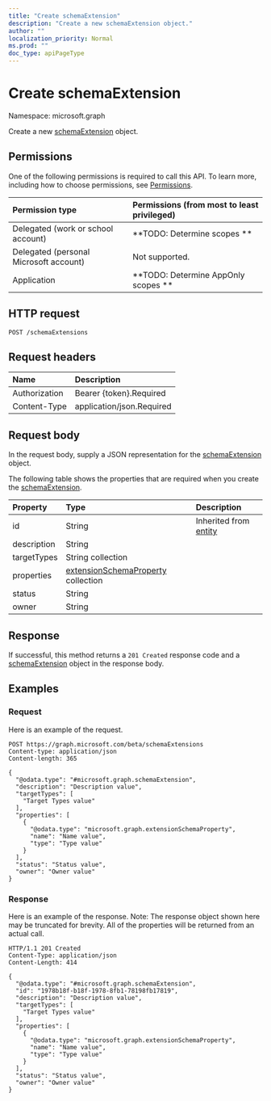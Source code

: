 ```yaml
---
title: "Create schemaExtension"
description: "Create a new schemaExtension object."
author: ""
localization_priority: Normal
ms.prod: ""
doc_type: apiPageType
---
```


# Create schemaExtension

Namespace: microsoft.graph

Create a new [schemaExtension](../resources/schemaextension.md) object.

## Permissions
One of the following permissions is required to call this API. To learn more, including how to choose permissions, see [Permissions](/concepts/permissions-reference.md).

|Permission type|Permissions (from most to least privileged)|
|:---|:---|
|Delegated (work or school account)|**TODO: Determine scopes **|
|Delegated (personal Microsoft account)|Not supported.|
|Application|**TODO: Determine AppOnly scopes **|

## HTTP request
<!-- {
  "blockType": "ignored"
}
-->
``` http
POST /schemaExtensions
```

## Request headers
|Name|Description|
|:---|:---|
|Authorization|Bearer {token}.Required|
|Content-Type|application/json.Required|

## Request body
In the request body, supply a JSON representation for the [schemaExtension](../resources/schemaextension.md) object.

The following table shows the properties that are required when you create the [schemaExtension](../resources/schemaextension.md).

|Property|Type|Description|
|:---|:---|:---|
|id|String| Inherited from [entity](../resources/entity.md)|
|description|String||
|targetTypes|String collection||
|properties|[extensionSchemaProperty](../resources/extensionschemaproperty.md) collection||
|status|String||
|owner|String||



## Response
If successful, this method returns a `201 Created` response code and a [schemaExtension](../resources/schemaextension.md) object in the response body.

## Examples

### Request
Here is an example of the request.
<!-- {
  "blockType": "request",
  "name": "create_schemaextension_from_schemaextensions"
}
-->
``` http
POST https://graph.microsoft.com/beta/schemaExtensions
Content-type: application/json
Content-length: 365

{
  "@odata.type": "#microsoft.graph.schemaExtension",
  "description": "Description value",
  "targetTypes": [
    "Target Types value"
  ],
  "properties": [
    {
      "@odata.type": "microsoft.graph.extensionSchemaProperty",
      "name": "Name value",
      "type": "Type value"
    }
  ],
  "status": "Status value",
  "owner": "Owner value"
}
```

### Response
Here is an example of the response. Note: The response object shown here may be truncated for brevity. All of the properties will be returned from an actual call.
<!-- {
  "blockType": "response",
  "truncated": true,
  "@odata.type": "microsoft.graph.schemaextension"
}
-->
``` http
HTTP/1.1 201 Created
Content-Type: application/json
Content-Length: 414

{
  "@odata.type": "#microsoft.graph.schemaExtension",
  "id": "1978b18f-b18f-1978-8fb1-78198fb17819",
  "description": "Description value",
  "targetTypes": [
    "Target Types value"
  ],
  "properties": [
    {
      "@odata.type": "microsoft.graph.extensionSchemaProperty",
      "name": "Name value",
      "type": "Type value"
    }
  ],
  "status": "Status value",
  "owner": "Owner value"
}
```


